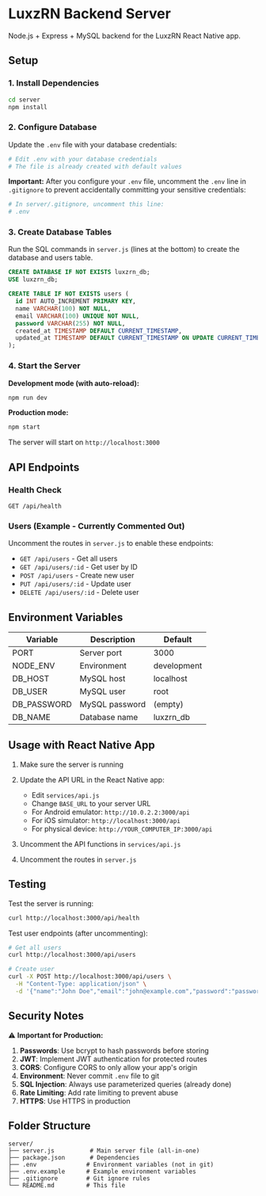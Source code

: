 # LuxzRN Backend Server

Node.js + Express + MySQL backend for the LuxzRN React Native app.

## Setup

### 1. Install Dependencies

```bash
cd server
npm install
```

### 2. Configure Database

Update the `.env` file with your database credentials:

```bash
# Edit .env with your database credentials
# The file is already created with default values
```

**Important:** After you configure your `.env` file, uncomment the `.env` line in `.gitignore` to prevent accidentally committing your sensitive credentials:

```bash
# In server/.gitignore, uncomment this line:
# .env
```

### 3. Create Database Tables

Run the SQL commands in `server.js` (lines at the bottom) to create the database and users table.

```sql
CREATE DATABASE IF NOT EXISTS luxzrn_db;
USE luxzrn_db;

CREATE TABLE IF NOT EXISTS users (
  id INT AUTO_INCREMENT PRIMARY KEY,
  name VARCHAR(100) NOT NULL,
  email VARCHAR(100) UNIQUE NOT NULL,
  password VARCHAR(255) NOT NULL,
  created_at TIMESTAMP DEFAULT CURRENT_TIMESTAMP,
  updated_at TIMESTAMP DEFAULT CURRENT_TIMESTAMP ON UPDATE CURRENT_TIMESTAMP
);
```

### 4. Start the Server

**Development mode (with auto-reload):**
```bash
npm run dev
```

**Production mode:**
```bash
npm start
```

The server will start on `http://localhost:3000`

## API Endpoints

### Health Check
```
GET /api/health
```

### Users (Example - Currently Commented Out)

Uncomment the routes in `server.js` to enable these endpoints:

- `GET /api/users` - Get all users
- `GET /api/users/:id` - Get user by ID
- `POST /api/users` - Create new user
- `PUT /api/users/:id` - Update user
- `DELETE /api/users/:id` - Delete user

## Environment Variables

| Variable | Description | Default |
|----------|-------------|---------|
| PORT | Server port | 3000 |
| NODE_ENV | Environment | development |
| DB_HOST | MySQL host | localhost |
| DB_USER | MySQL user | root |
| DB_PASSWORD | MySQL password | (empty) |
| DB_NAME | Database name | luxzrn_db |

## Usage with React Native App

1. Make sure the server is running
2. Update the API URL in the React Native app:
   - Edit `services/api.js`
   - Change `BASE_URL` to your server URL
   - For Android emulator: `http://10.0.2.2:3000/api`
   - For iOS simulator: `http://localhost:3000/api`
   - For physical device: `http://YOUR_COMPUTER_IP:3000/api`

3. Uncomment the API functions in `services/api.js`
4. Uncomment the routes in `server.js`

## Testing

Test the server is running:
```bash
curl http://localhost:3000/api/health
```

Test user endpoints (after uncommenting):
```bash
# Get all users
curl http://localhost:3000/api/users

# Create user
curl -X POST http://localhost:3000/api/users \
  -H "Content-Type: application/json" \
  -d '{"name":"John Doe","email":"john@example.com","password":"password123"}'
```

## Security Notes

⚠️ **Important for Production:**

1. **Passwords**: Use bcrypt to hash passwords before storing
2. **JWT**: Implement JWT authentication for protected routes
3. **CORS**: Configure CORS to only allow your app's origin
4. **Environment**: Never commit `.env` file to git
5. **SQL Injection**: Always use parameterized queries (already done)
6. **Rate Limiting**: Add rate limiting to prevent abuse
7. **HTTPS**: Use HTTPS in production

## Folder Structure

```
server/
├── server.js          # Main server file (all-in-one)
├── package.json       # Dependencies
├── .env              # Environment variables (not in git)
├── .env.example      # Example environment variables
├── .gitignore        # Git ignore rules
└── README.md         # This file
```
